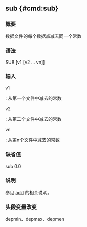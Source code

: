 ## sub {#cmd:sub}

### 概要

数据文件的每个数据点减去同一个常数

### 语法

SUB \[v1 \[v2 ... vn\]\]

### 输入

v1

:   从第一个文件中减去的常数

v2

:   从第二个文件中减去的常数

vn

:   从第n个文件中减去的常数

### 缺省值

sub 0.0

### 说明

参见 [add](/commands/add.html) 的相关说明。

### 头段变量改变

depmin、depmax、depmen
